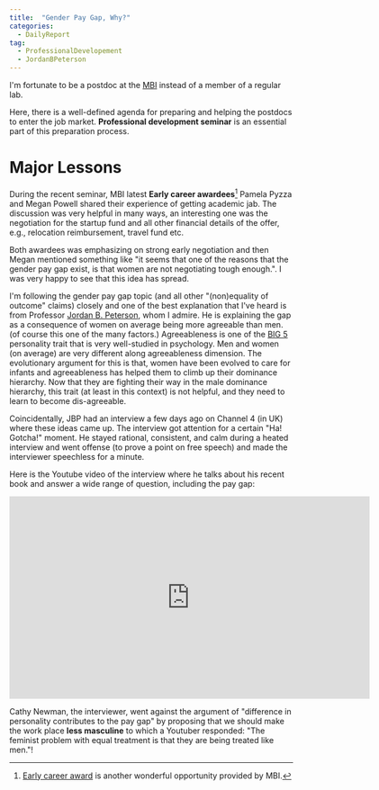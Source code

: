 ```yaml
---
title:  "Gender Pay Gap, Why?"
categories: 
  - DailyReport 
tag: 
  - ProfessionalDevelopement
  - JordanBPeterson
---
```


I'm fortunate to be a postdoc at the [MBI](https://mbi.osu.edu/) instead of a member of a regular lab. 
<!-- more --> 
Here, there is a well-defined agenda for preparing and helping the postdocs to enter the job market. 
__Professional development seminar__ is an essential part of this preparation process. 


# Major Lessons
During the recent seminar, MBI latest __Early career awardees__[^1] Pamela Pyzza and Megan Powell shared their experience of getting academic jab. The discussion was very helpful in many ways, an interesting one was the negotiation for the startup fund and all other financial details of the offer, e.g., relocation reimbursement, travel fund etc. 

Both awardees was emphasizing on strong early negotiation and then Megan mentioned something like "it seems that one of the reasons that the gender pay gap exist, is that women are not negotiating tough enough.".
I was very happy to see that this idea has spread. 

I'm following the gender pay gap topic (and all other "(non)equality of outcome" claims)  closely and one of the best explanation that I've heard is from Professor [Jordan B. Peterson](https://jordanbpeterson.com/), whom I admire. 
He is explaining the gap as a consequence of women on average being more agreeable than men. (of course this one of the many factors.) Agreeableness is one of the [BIG 5](https://en.wikipedia.org/wiki/Big_Five_personality_traits) personality trait that is very well-studied in psychology. Men and women (on average) are very different along agreeableness dimension. The evolutionary argument for this is that, women have been evolved to care for infants and agreeableness has helped them to climb up their dominance hierarchy. Now that they are fighting their way in the male dominance hierarchy, this trait (at least in this context) is not helpful, and they need to learn to become dis-agreeable. 

Coincidentally, JBP had an interview a few days ago on Channel 4 (in UK) where these ideas came up. The interview got attention for a certain "Ha! Gotcha!" moment. He stayed rational, consistent, and calm during a heated interview and went offense (to prove a point on free speech) and made the interviewer speechless for a minute. 

Here is the Youtube video of the interview where he talks about his recent book and answer a wide range of question, including the pay gap:

<iframe width="640" height="360" src="https://www.youtube.com/watch?v=aMcjxSThD54" frameborder="0" allowfullscreen></iframe>

Cathy Newman, the interviewer, went against the argument of "difference in personality contributes to the pay gap" by proposing that we should make the work place __less masculine__ to which a Youtuber responded: "The feminist problem with equal treatment is that they are being treated like men."! 



[^1]: [Early career award](https://mbi.osu.edu/participate/early-career-award/) is another wonderful opportunity provided by MBI.
